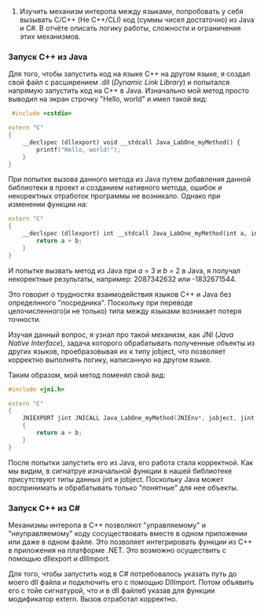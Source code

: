  1. Изучить механизм интеропа между языками, попробовать у себя вызывать C/C++ (Не C++/CLI) код (суммы чисел достаточно) из Java и C#. В отчёте описать логику работы, сложности и ограничения этих механизмов.

### **Запуск C++ из Java**

 Для того, чтобы запустить код на языке C++ на другом языке, я создал свой файл с расширением .dll (_Dynamic Link Library_) и попытался напрямую запустить код на C++ в Java. Изначально мой метод просто выводил на экран строчку "Hello, world" и имел такой вид:

```c++
 #include <cstdio>

extern "C"
{
    __declspec (dllexport) void __stdcall Java_LabOne_myMethod() {
        printf("Hello, world!");
    }
}
```

При попытке вызова данного метода из Java путем добавления данной библиотеки в проект и созданием нативного метода, ошибок и некоректных отработок программы не возникало. Однако при изменении функции на:

```c++
extern "C"
{
    __declspec (dllexport) int __stdcall Java_LabOne_myMethod(int a, int b) {
        return a + b;
    }
}
```

И попытке вызвать метод из Java при _a_ = 3 и _b_ = 2 в Java, я получал некоректные результаты, например: 2087342632 или -1832671544. 

Это говорит о трудностях взаимодействия языков C++ и Java без определнного "посредника". Поскольку при переводе целочисленного(и не только) типа между языками возникает потеря точности.

Изучая данный вопрос, я узнал про такой механизм, как JNI (_Java Native Interface_), задача которого обрабатывать полученные объекты из других языков, проебразовывая их к типу jobject, что позволяет корректно выполнять логику, написанную на другом языке.

Таким образом, мой метод поменял свой вид:

```c++
#include <jni.h>

extern "C"
{
    JNIEXPORT jint JNICALL Java_LabOne_myMethod(JNIEnv*, jobject, jint a, jint b) 
    {
        return a + b;
    }
}
```

После попытки запустить его из Java, его работа стала корректной. Как мы видим, в сигнатруе изначальной функции в нашей библиотеке присутствуют типы данных jint и jobject. Поскольку Java может воспринимать и обрабатывать только "понятные" для нее объекты.

### **Запуск C++ из C#**

Механизмы интеропа в C++ позволяют "управляемому" и "неуправляемому" коду сосуществовать вместе в одном приложении или даже в одном файле. Это позволяет интегрировать функции из C++ в приложения на платформе .NET. Это возможно осуществить с помощью dllexport и dllImport.

Для того, чтобы запустить код в C# потребовалось указать путь до моего dll файла и подключить его с помощью DllImport. Потом объявить его с тойе сигнатурой, что и в dll файлеб указав для функции модификатор extern. Вызов отработал корректно.